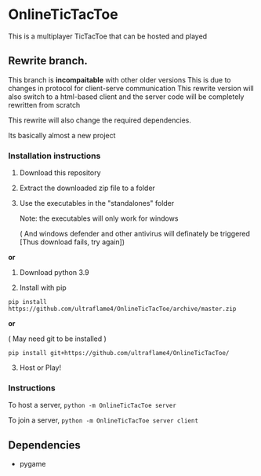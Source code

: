 # OnlineTicTacToe


This is a multiplayer TicTacToe
that can be hosted and played

## Rewrite branch.
This branch is **incompaitable** with other older versions
This is due to changes in protocol for client-serve communication
This rewrite version will also switch to a html-based client and 
the server code will be completely rewritten from scratch

This rewrite will also change the required dependencies.

Its basically almost a new project

### Installation instructions

1. Download this repository
2. Extract the downloaded zip file to a folder
3. Use the executables in the "standalones" folder 
   
   Note: the executables will only work for windows
   
   ( And windows defender and other antivirus will definately be triggered [Thus download fails, try again])


 **or**

1. Download python 3.9

2. Install with pip

``
pip install https://github.com/ultraflame4/OnlineTicTacToe/archive/master.zip
``

**or**

( May need git to be installed )

``
pip install git+https://github.com/ultraflame4/OnlineTicTacToe/
``


3. Host or Play!


### Instructions

To host a server,
``python -m OnlineTicTacToe server``

To join a server,
``python -m OnlineTicTacToe server client``

## Dependencies
* pygame
